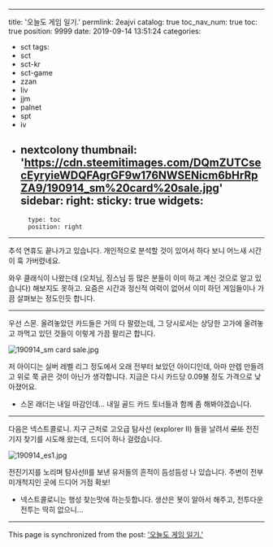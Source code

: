 
---
title: '오늘도 게임 일기.'
permlink: 2eajvi
catalog: true
toc_nav_num: true
toc: true
position: 9999
date: 2019-09-14 13:51:24
categories:
- sct
tags:
- sct
- sct-kr
- sct-game
- zzan
- liv
- jjm
- palnet
- spt
- iv
- nextcolony
thumbnail: 'https://cdn.steemitimages.com/DQmZUTCsecEyryieWDQFAgrGF9w176NWSENicm6bHrRpZA9/190914_sm%20card%20sale.jpg'
sidebar:
    right:
        sticky: true
widgets:
    -
        type: toc
        position: right
---


추석 연휴도 끝나가고 있습니다.  개인적으로 분석할 것이 있어서 하다 보니 어느새 시간이 훅 가버렸네요. 

와우 클래식이 나왔는데 (오치님, 징스님 등 많은 분들이 이미 하고 계신 것으로 알고 있습니다) 해보지도 못하고. 요즘은 시간과 정신적 여력이 없어서 이미 하던 게임들이나 가끔 살펴보는 정도인듯 합니다.

---

우선 스몬. 올려놓았던 카드들은 거의 다 팔렸는데, 그 당시로서는 상당한 고가에 올려놓고 까먹고 있던 것들이 이렇게 가끔 팔리곤 합니다.

![190914_sm card sale.jpg](https://cdn.steemitimages.com/DQmZUTCsecEyryieWDQFAgrGF9w176NWSENicm6bHrRpZA9/190914_sm%20card%20sale.jpg)
<br>

저 아이디는 실버 레벨 리그 정도에서 오래 전부터 보았던 아이디인데, 아마 만렙 만들려고 위로 쭉 긁은 것이 아닌가 생각합니다. 지금은 다시 카드당 0.09불 정도 가격으로 낮아졌어요.

* 스몬 래더는 내일 마감인데... 내일 골드 카드 토너들과 함께 좀 해봐야겠습니다. 

---

다음은 넥스트콜로니. 지구 근처로 고오급 탐사선 (explorer II) 들을 날려서 ~~로또~~ 전진기지 찾기를 시도해 왔는데, 드디어 하나 걸렸습니다.

![190914_es1.jpg](https://cdn.steemitimages.com/DQmRBsMMyuCEHSytbSCh2rNYu43AzQNRrABqic5yjt1qL5F/190914_es1.jpg)

전진기지를 노리며 탐사선II를 보낸 유저들의 흔적이 듬성듬성 나 있습니다. 주변이 전부 미개척지인 곳에 드디어 거점 확보!

* 넥스트콜로니는 행성 찾는맛에 하는듯합니다. 생산은 봇이 알아서 해주고, 전투다운 전투는 딱히 없으니...

- - -

This page is synchronized from the post: ['오늘도 게임 일기.'](https://steemit.com/@glory7/2eajvi)
